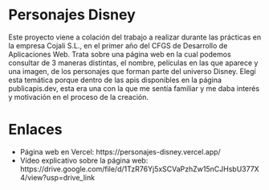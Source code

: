 <h1>Personajes Disney</h1>
<p>Este proyecto viene a colación del trabajo a realizar durante las prácticas en la empresa Cojali S.L., en el primer año del CFGS de Desarrollo de Aplicaciones Web. Trata sobre una página web en la cual podemos consultar de 3 maneras distintas, el nombre, películas en las que aparece y una imagen, de los personajes que forman parte del universo Disney. Elegí esta temática porque dentro de las apis disponibles en la página publicapis.dev, esta era una con la que me sentía familiar y me daba interés y motivación en el proceso de la creación.</p>
<h1>Enlaces</h1>
<p>
  <ul>
    <li>Página web en Vercel: https://personajes-disney.vercel.app/</li>
    <li>Vídeo explicativo sobre la página web: https://drive.google.com/file/d/1TzR76Yj5xSCVaPzhZw15nCJHsbU377X4/view?usp=drive_link</li>
  </ul>
</p>
